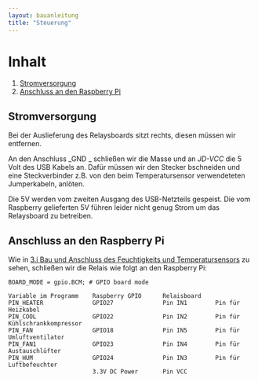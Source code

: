 ```yaml
---
layout: bauanleitung
title: "Steuerung"
---
```


# Inhalt

1. [Stromversorgung](#stromversorgung)
1. [Anschluss an den Raspberry Pi](#anschluss-an-den-raspberry-pi)



## Stromversorgung

Bei der Auslieferung des Relaysboards sitzt rechts, diesen müssen wir entfernen.

An den Anschluss _GND _ schließen wir die Masse und an _JD-VCC_ die 5 Volt des USB Kabels an. Dafür müssen wir den Stecker bschneiden und eine Steckverbinder z.B. von den beim Temperatursensor verwendeteten Jumperkabeln, anlöten.

Die 5V werden vom zweiten Ausgang des USB-Netzteils gespeist. Die vom Raspberry gelieferten 5V führen leider nicht genug Strom um das Relaysboard zu betreiben.

## Anschluss an den Raspberry Pi

Wie in [3.i Bau und Anschluss des Feuchtigkeits und Temperatursensors](https://github.com/Tronje-the-Falconer/Reifeschrank/wiki/3.i-Bau-und-Anschluss-des-Feuchtigkeits-und-Temperatursensors) zu sehen, schließen wir die Relais wie folgt an den Raspberry Pi:

    BOARD_MODE = gpio.BCM; # GPIO board mode
    
    Variable im Programm    Raspberry GPIO      Relaisboard
    PIN_HEATER              GPIO27              Pin IN1        Pin für Heizkabel
    PIN_COOL                GPIO22              Pin IN2        Pin für Kühlschrankkompressor
    PIN_FAN                 GPIO18              Pin IN5        Pin für Umluftventilator
    PIN_FAN1                GPIO23              Pin IN4        Pin für Austauschlüfter
    PIN_HUM                 GPIO24              Pin IN3        Pin für Luftbefeuchter
                            3.3V DC Power       Pin VCC
